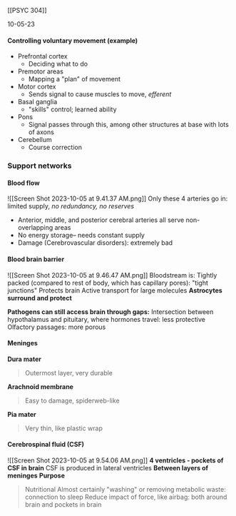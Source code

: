 [[PSYC 304]]

10-05-23

#### Controlling voluntary movement (example)
- Prefrontal cortex
	- Deciding what to do 
- Premotor areas
	- Mapping a "plan" of movement
- Motor cortex
	- Sends signal to cause muscles to move, *efferent*
- Basal ganglia
	- "skills" control; learned ability
- Pons
	- Signal passes through this, among other structures at base with lots of axons
- Cerebellum
	- Course correction

### Support networks
#### Blood flow 
![[Screen Shot 2023-10-05 at 9.41.37 AM.png]]
Only these 4 arteries go in: limited supply, *no redundancy, no reserves*
- Anterior, middle, and posterior cerebral arteries all serve non-overlapping areas
- No energy storage– needs constant supply
- Damage (Cerebrovascular disorders): extremely bad

#### Blood brain barrier
![[Screen Shot 2023-10-05 at 9.46.47 AM.png]]
Bloodstream is: 
	Tightly packed (compared to rest of body, which has capillary pores): "tight junctions"
	Protects brain 
	Active transport for large molecules
**Astrocytes surround and protect**

**Pathogens can still access brain through gaps:** 
	Intersection between hypothalamus and pituitary, where hormones travel: less protective
	Olfactory passages: more porous

#### Meninges
**Dura mater**
> Outermost layer, very durable 

**Arachnoid membrane**
> Easy to damage, spiderweb-like

**Pia mater**
> Very thin, like plastic wrap 
#### Cerebrospinal fluid (CSF)
![[Screen Shot 2023-10-05 at 9.54.06 AM.png]]
**4 ventricles - pockets of CSF in brain** 
	CSF is produced in lateral ventricles
**Between layers of meninges**
**Purpose** 
> Nutritional 
> Almost certainly "washing" or removing metabolic waste: connection to sleep 
> Reduce impact of force, like airbag: both around brain and pockets in brain 

